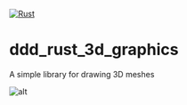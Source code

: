 [![Rust](https://github.com/doddydigitaldesign/ddd_rust_3d_graphics/workflows/Rust/badge.svg)](https://github.com/doddydigitaldesign/ddd_rust_3d_graphics/actions)

# ddd_rust_3d_graphics
A simple library for drawing 3D meshes 

![alt](https://github.com/doddydigitaldesign/ddd_rust_3d_graphics/demo.png)
